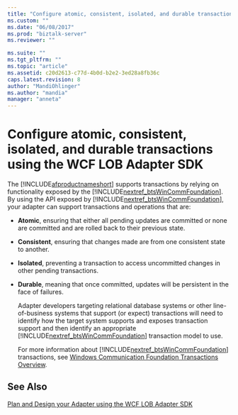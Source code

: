 ```yaml
---
title: "Configure atomic, consistent, isolated, and durable transactions using the WCF LOB Adapter SDK | Microsoft Docs"
ms.custom: ""
ms.date: "06/08/2017"
ms.prod: "biztalk-server"
ms.reviewer: ""

ms.suite: ""
ms.tgt_pltfrm: ""
ms.topic: "article"
ms.assetid: c20d2613-c77d-4b0d-b2e2-3ed28a8fb36c
caps.latest.revision: 8
author: "MandiOhlinger"
ms.author: "mandia"
manager: "anneta"
---
```

# Configure atomic, consistent, isolated, and durable transactions using the WCF LOB Adapter SDK
The [!INCLUDE[afproductnameshort](../../includes/afproductnameshort-md.md)] supports transactions by relying on functionality exposed by the [!INCLUDE[nextref_btsWinCommFoundation](../../includes/nextref-btswincommfoundation-md.md)]. By using the API exposed by [!INCLUDE[nextref_btsWinCommFoundation](../../includes/nextref-btswincommfoundation-md.md)], your adapter can support transactions and operations that are:  
  
- **Atomic**, ensuring that either all pending updates are committed or none are committed and are rolled back to their previous state.  
  
- **Consistent**, ensuring that changes made are from one consistent state to another.  
  
- **Isolated**, preventing a transaction to access uncommitted changes in other pending transactions.  
  
- **Durable**, meaning that once committed, updates will be persistent in the face of failures.  
  
  Adapter developers targeting relational database systems or other line-of-business systems that support (or expect) transactions will need to identify how the target system supports and exposes transaction support and then identify an appropriate [!INCLUDE[nextref_btsWinCommFoundation](../../includes/nextref-btswincommfoundation-md.md)] transaction model to use.  
  
  For more information about [!INCLUDE[nextref_btsWinCommFoundation](../../includes/nextref-btswincommfoundation-md.md)] transactions, see [Windows Communication Foundation Transactions Overview](https://msdn.microsoft.com/library/ms733904.aspx). 
  
## See Also  
 [Plan and Design your Adapter using the WCF LOB Adapter SDK](../../adapters-and-accelerators/wcf-lob-adapter-sdk/plan-and-design-your-adapter-using-the-wcf-lob-adapter-sdk.md)
